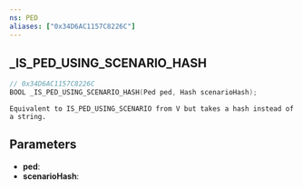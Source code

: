 ```yaml
---
ns: PED
aliases: ["0x34D6AC1157C8226C"]
---
```

## _IS_PED_USING_SCENARIO_HASH

```c
// 0x34D6AC1157C8226C
BOOL _IS_PED_USING_SCENARIO_HASH(Ped ped, Hash scenarioHash);
```

```
Equivalent to IS_PED_USING_SCENARIO from V but takes a hash instead of a string.
```

## Parameters
* **ped**:
* **scenarioHash**:
